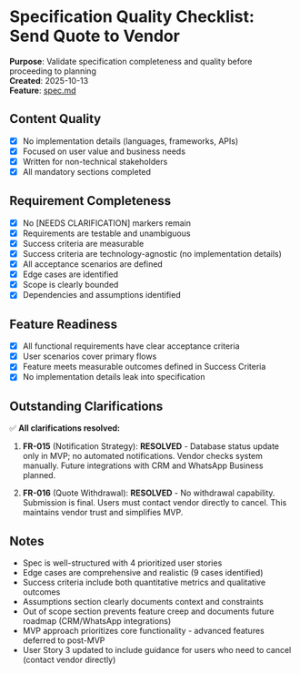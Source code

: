 # Specification Quality Checklist: Send Quote to Vendor

**Purpose**: Validate specification completeness and quality before proceeding to planning  
**Created**: 2025-10-13  
**Feature**: [spec.md](../spec.md)

## Content Quality

- [x] No implementation details (languages, frameworks, APIs)
- [x] Focused on user value and business needs
- [x] Written for non-technical stakeholders
- [x] All mandatory sections completed

## Requirement Completeness

- [x] No [NEEDS CLARIFICATION] markers remain
- [x] Requirements are testable and unambiguous
- [x] Success criteria are measurable
- [x] Success criteria are technology-agnostic (no implementation details)
- [x] All acceptance scenarios are defined
- [x] Edge cases are identified
- [x] Scope is clearly bounded
- [x] Dependencies and assumptions identified

## Feature Readiness

- [x] All functional requirements have clear acceptance criteria
- [x] User scenarios cover primary flows
- [x] Feature meets measurable outcomes defined in Success Criteria
- [x] No implementation details leak into specification

## Outstanding Clarifications

✅ **All clarifications resolved:**

1. **FR-015** (Notification Strategy): **RESOLVED** - Database status update only in MVP; no automated notifications. Vendor checks system manually. Future integrations with CRM and WhatsApp Business planned.

2. **FR-016** (Quote Withdrawal): **RESOLVED** - No withdrawal capability. Submission is final. Users must contact vendor directly to cancel. This maintains vendor trust and simplifies MVP.

## Notes

- Spec is well-structured with 4 prioritized user stories
- Edge cases are comprehensive and realistic (9 cases identified)
- Success criteria include both quantitative metrics and qualitative outcomes
- Assumptions section clearly documents context and constraints
- Out of scope section prevents feature creep and documents future roadmap (CRM/WhatsApp integrations)
- MVP approach prioritizes core functionality - advanced features deferred to post-MVP
- User Story 3 updated to include guidance for users who need to cancel (contact vendor directly)
